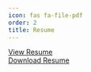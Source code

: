 ```yaml
---
icon: fas fa-file-pdf
order: 2
title: Resume
---
```


<p>
    <i class="fa fa-bookmark"></i>
    <a href="https://mikeodriscoll.ca/resume/" target="_blank">View Resume</a><br/>
    <i class="fa fa-file-pdf"></i>
    <a href="https://github.com/mikeodr/resume/releases/latest/download/mikeodriscoll_resume.pdf">
    Download Resume</a>
</p>
